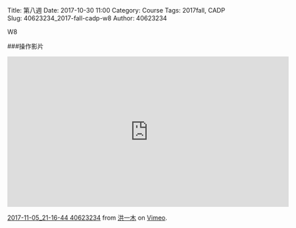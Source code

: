 Title:  第八週
Date: 2017-10-30 11:00
Category: Course
Tags: 2017fall, CADP
Slug: 40623234_2017-fall-cadp-w8
Author: 40623234

W8

<!-- PELICAN_END_SUMMARY -->

###操作影片
<iframe src="https://player.vimeo.com/video/241386150" width="640" height="343" frameborder="0" webkitallowfullscreen mozallowfullscreen allowfullscreen></iframe>
<p><a href="https://vimeo.com/241386150">2017-11-05_21-16-44 40623234</a> from <a href="https://vimeo.com/user73737758">洪一木</a> on <a href="https://vimeo.com">Vimeo</a>.</p>